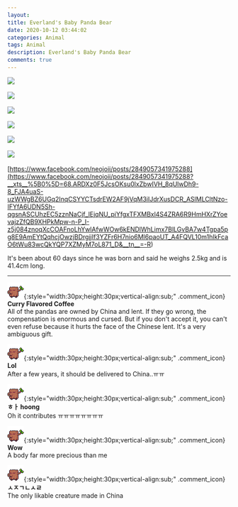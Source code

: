 ```yaml
---
layout: 
title: Everland's Baby Panda Bear
date: 2020-10-12 03:44:02
categories: Animal
tags: Animal
description: Everland's Baby Panda Bear
comments: true
---
```


![](https://blog.kakaocdn.net/dn/dXAGCj/btqKDaYo61j/rWTJMCJVKeEddgsifQmkQ0/img.jpg)

![](https://blog.kakaocdn.net/dn/ccnbQi/btqKxPVjWO4/hhdZKIMEzmp4yJITHIW7kk/img.jpg)

![](https://blog.kakaocdn.net/dn/bHaGMk/btqKxmTkZQg/nRqHzkcHQDPfQrJSwmLpXK/img.jpg)

![](https://blog.kakaocdn.net/dn/GgZ4m/btqKy7nPK5C/cmLJwKdL6uykcC0qUWGoh1/img.jpg)

![](https://blog.kakaocdn.net/dn/cHJoBd/btqKy6WK1lH/h7IE4zncIkdYHbT6bisFa0/img.jpg)

![](https://blog.kakaocdn.net/dn/y9C5l/btqKAzRUFGp/KRLa0YAkohKRG1ZqYDbKP0/img.jpg)

[https://www.facebook.com/neojoii/posts/2849057341975288](<https://www.facebook.com/neojoii/posts/2849057341975288?__xts__%5B0%5D=68.ARDXz0F5JcsOKsu0lxZbwIVH_8qUlwDh9-8_FJA4uaS-uzWWgBZ6UGq2InqCSYYCTsdrEW2AF9jVqM3iIJdrXusDCR_ASlMLCltNzo-IFYfA6UDN5Sh-qgsnASCUhzEC5zznNaCjf_lEjqNU_piYfgxTFXMBxl4S4ZRA6R9HmHXrZYoevajzZfQB9XHPkMpw-n-P_I-z5j084znoqXcCOAFnoLhYwlAfwWOw6kENDlWhLimx7BlLGvBA7w4Tgpa5pg8E9AmEYtQqhcjOwzjBDrgjjIf3YZFr6H7nio6Ml6paoUT_A4FQVL10m1hlkFcaO6tWu83wcQkYQP7XZMyM7oL871_D&__tn__=-R>)

It's been about 60 days since he was born and said he weighs 2.5kg and is 41.4cm long.

* * *

![comment](/assets/character/trunk.png){:style="width:30px;height:30px;vertical-align:sub;" .comment_icon} **Curry Flavored Coffee**  
All of the pandas are owned by China and lent. If they go wrong, the compensation is enormous and cursed. But if you don't accept it, you can't even refuse because it hurts the face of the Chinese lent. It's a very ambiguous gift.  
  
![comment](/assets/character/trunk.png){:style="width:30px;height:30px;vertical-align:sub;" .comment_icon} **Lol**  
After a few years, it should be delivered to China..ㅠㅠ   
  
![comment](/assets/character/trunk.png){:style="width:30px;height:30px;vertical-align:sub;" .comment_icon} **ㅎㅏ hoong**  
Oh it contributes ㅠㅠㅠㅠㅠㅠㅠㅠ   
  
![comment](/assets/character/trunk.png){:style="width:30px;height:30px;vertical-align:sub;" .comment_icon} **Wow**  
A body far more precious than me   
  
![comment](/assets/character/trunk.png){:style="width:30px;height:30px;vertical-align:sub;" .comment_icon} **ㅅㅈㄱㄴㅅㄹ**  
The only likable creature made in China   
  

